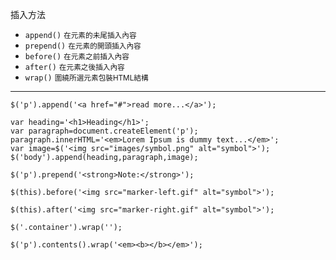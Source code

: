 插入方法
- `append()` <small>在元素的未尾插入內容</small>
- `prepend()` <small>在元素的開頭插入內容</small>
- `before()` <small>在元素之前插入內容</small>
- `after()` <small>在元素之後插入內容</small>
- `wrap()` <small>圍繞所選元素包裝HTML結構</small>

---

```
$('p').append('<a href="#">read more...</a>');
```

```
var heading='<h1>Heading</h1>';
var paragraph=document.createElement('p');
paragraph.innerHTML='<em>Lorem Ipsum is dummy text...</em>';
var image=$('<img src="images/symbol.png" alt="symbol">');
$('body').append(heading,paragraph,image);
```

```
$('p').prepend('<strong>Note:</strong>');
```

```
$(this).before('<img src="marker-left.gif" alt="symbol">');
```

```
$(this).after('<img src="marker-right.gif" alt="symbol">');
```

```
$('.container').wrap('');
```

```
$('p').contents().wrap('<em><b></b></em>');
```